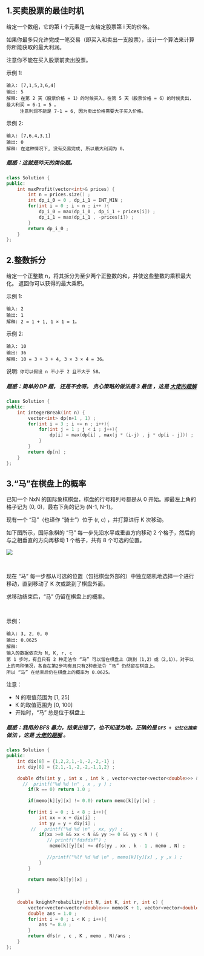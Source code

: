 ## 1.买卖股票的最佳时机
给定一个数组，它的第 i 个元素是一支给定股票第 i 天的价格。

如果你最多只允许完成一笔交易（即买入和卖出一支股票），设计一个算法来计算你所能获取的最大利润。

注意你不能在买入股票前卖出股票。

示例 1:
```
输入: [7,1,5,3,6,4]
输出: 5
解释: 在第 2 天（股票价格 = 1）的时候买入，在第 5 天（股票价格 = 6）的时候卖出，最大利润 = 6-1 = 5 。
     注意利润不能是 7-1 = 6, 因为卖出价格需要大于买入价格。
```
示例 2:
```
输入: [7,6,4,3,1]
输出: 0
解释: 在这种情况下, 没有交易完成, 所以最大利润为 0。
```
##### 题感：这就是昨天的类似题。
```C++
class Solution {
public:
    int maxProfit(vector<int>& prices) {
        int n = prices.size() ; 
        int dp_i_0 = 0 , dp_i_1 = INT_MIN ; 
        for(int i = 0 ; i < n ; i++ ){
            dp_i_0 = max(dp_i_0 , dp_i_1 + prices[i]) ; 
            dp_i_1 = max(dp_i_1 , -prices[i]) ; 
        }
        return dp_i_0 ; 
    }
};
```
## 2.整数拆分
给定一个正整数 n，将其拆分为至少两个正整数的和，并使这些整数的乘积最大化。 返回你可以获得的最大乘积。

示例 1:
```
输入: 2
输出: 1
解释: 2 = 1 + 1, 1 × 1 = 1。
```
示例 2:
```
输入: 10
输出: 36
解释: 10 = 3 + 3 + 4, 3 × 3 × 4 = 36。
```
说明: `你可以假设 n 不小于 2 且不大于 58。`
##### 题感：简单的 DP 题， 还是不会呀。 贪心策略的做法是 3 最佳 ，这是 [大佬的题解](https://www.cnblogs.com/grandyang/p/5411919.html)
```C++
class Solution {
public:
    int integerBreak(int n) {
        vector<int> dp(n+1 , 1) ;
        for(int i = 3 ; i <= n ; i++){
            for(int j = 1 ; j < i ; j++){
                dp[i] = max(dp[i] , max(j * (i-j) , j * dp[i - j])) ; 
            }
        }
        return dp[n] ; 
    }
};
```
## 3.“马”在棋盘上的概率
已知一个 NxN 的国际象棋棋盘，棋盘的行号和列号都是从 0 开始。即最左上角的格子记为 (0, 0)，最右下角的记为 (N-1, N-1)。 

现有一个 “马”（也译作 “骑士”）位于 (r, c) ，并打算进行 K 次移动。 

如下图所示，国际象棋的 “马” 每一步先沿水平或垂直方向移动 2 个格子，然后向与之相垂直的方向再移动 1 个格子，共有 8 个可选的位置。

![](https://assets.leetcode-cn.com/aliyun-lc-upload/uploads/2018/10/12/knight.png)



 

现在 “马” 每一步都从可选的位置（包括棋盘外部的）中独立随机地选择一个进行移动，直到移动了 K 次或跳到了棋盘外面。

求移动结束后，“马” 仍留在棋盘上的概率。

 

示例：
```
输入: 3, 2, 0, 0
输出: 0.0625
解释: 
输入的数据依次为 N, K, r, c
第 1 步时，有且只有 2 种走法令 “马” 可以留在棋盘上（跳到（1,2）或（2,1））。对于以上的两种情况，各自在第2步均有且只有2种走法令 “马” 仍然留在棋盘上。
所以 “马” 在结束后仍在棋盘上的概率为 0.0625。
```

注意：

* N 的取值范围为 [1, 25]
* K 的取值范围为 [0, 100]
* 开始时，“马” 总是位于棋盘上

##### 题感：我用的 BFS 暴力，结果出错了，也不知道为啥。正确的是 `DFS + 记忆化搜索` 做法 ，这是 [大佬的题解](https://www.cnblogs.com/grandyang/p/7639153.html) 。

```C++
class Solution {
public:
    int dix[8] = {1,2,2,1,-1,-2,-2,-1} ; 
    int diy[8] = {2,1,-1,-2,-2,-1,1,2} ; 
    
    double dfs(int y , int x , int k , vector<vector<vector<double>>> &memo , int N ){
      //  printf("%d %d \n" , x , y ) ;
        if(k == 0) return 1.0 ; 
        
        if(memo[k][y][x] != 0.0) return memo[k][y][x] ; 
        
        for(int i = 0 ; i < 8 ; i++){
            int xx = x + dix[i] ; 
            int yy = y + diy[i] ; 
         //   printf("%d %d \n" , xx, yy) ;
            if(xx >=0 && xx < N && yy >= 0 && yy < N ) {
               // printf("fdsfdsf") ; 
                memo[k][y][x] += dfs(yy , xx , k - 1 , memo , N) ; 
               
               //printf("%lf %d %d \n" , memo[k][y][x] , y ,x ) ; 
            }
        }
        
        return memo[k][y][x] ;
        
    }
    
    double knightProbability(int N, int K, int r, int c) {
        vector<vector<vector<double>>> memo(K + 1, vector<vector<double>>(N, vector<double>(N, 0.0)));      
        double ans = 1.0 ; 
        for(int i = 0 ; i < K ; i++){
            ans *= 8.0 ; 
        }
        return dfs(r , c , K , memo , N)/ans ; 
    }
};
```